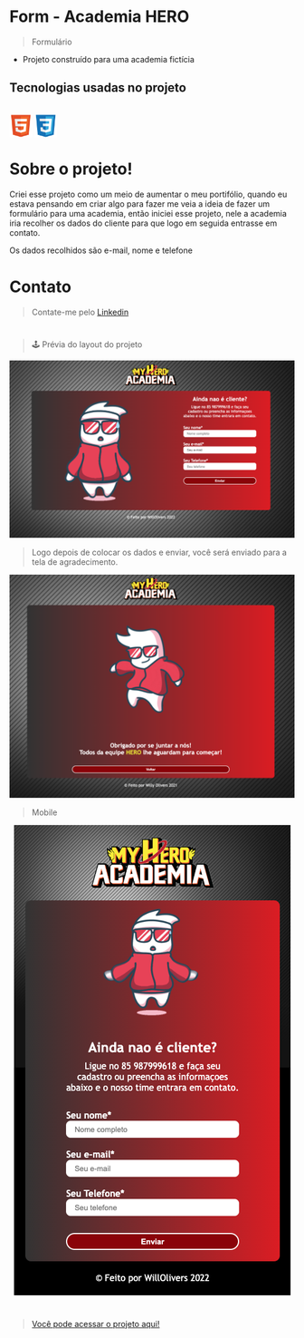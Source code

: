 # Form - Academia HERO

> Formulário

- Projeto construído para uma academia fictícia

## Tecnologias usadas no projeto

<div style="display: inline_block"><br>
  <img align="top" alt="Will-HTML" height="40" width="40" src="https://raw.githubusercontent.com/devicons/devicon/master/icons/html5/html5-original.svg">
  <img align="top" alt="Will-CSS" height="40" width="40" src="https://raw.githubusercontent.com/devicons/devicon/master/icons/css3/css3-original.svg">     
  </div>
  
#
<h1>Sobre o projeto!</h1>
<p>Criei esse projeto como um meio de aumentar o meu portifólio, quando eu estava pensando em criar algo para fazer me veia a ideia de fazer um formulário para uma academia, então iniciei esse projeto, nele a academia iria recolher os dados do cliente para que logo em seguida entrasse em contato.</p>
<p>Os dados recolhidos são e-mail, nome e telefone</p>

# Contato
> Contate-me pelo <a href='https://www.linkedin.com/in/willy-oliveira-2542a0208/'>Linkedin<a>
#

  > 🕹️ Prévia do layout do projeto

<p align="center">
  <img src="github/formulario.png" largura=90%">
</p>

>Logo depois de colocar os dados e enviar, você será enviado para a tela de agradecimento.

<p align="center">
  <img src="github/obrigado.png" largura=90%">
</p>

> Mobile

<p align="center">
  <img src="github/formulario-celular.png" largura=90%">
</p>

#

> <a href='https://willolivers.github.io/Form-Gym-Hero/'>Você pode acessar o projeto aqui!</a>
